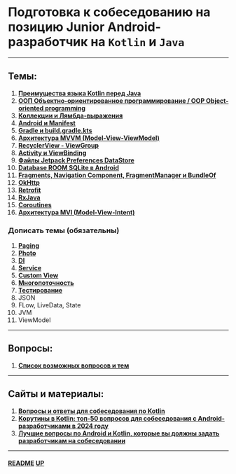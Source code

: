 # Подготовка к собеседованию на позицию **Junior Android-разработчик** на **`Kotlin`** и **`Java`**
<a name="up"></a>

---

## Темы:

1. [**Преимущества языка Kotlin перед Java**](KotlinBetterJava/README.md)
2. [**ООП Объектно-ориентированное программирование / OOP Object-oriented programming**](OOP/README.md)
3. [**Коллекции и Лямбда-выражения**](CollectionsAndLambdas/README.md)
4. [**Android и Manifest**](Android/README.md)
5. [**Gradle и build.gradle.kts**](Gradle/README.md)
6. [**Архитектура MVVM (Model-View-ViewModel)**](MVVM/README.md)
7. [**RecyclerView - ViewGroup**](RecyclerView/README.md)
8. [**Activity и ViewBinding**](Activity/README.md)
9. [**Файлы Jetpack Preferences DataStore**](LocalFiles/README.md)
10. [**Database ROOM SQLite в Android**](RoomSQLiteDB/README.md)
11. [**Fragments, Navigation Component, FragmentManager и BundleOf**](Fragments/README.md)
12. [**OkHttp**](OkHttp/README.md)
13. [**Retrofit**](Retrofit/README.md)
14. [**RxJava**](RxJava/README.md)
15. [**Coroutines**](Coroutines/README.md)
16. [**Архитектура MVI (Model-View-Intent)**](MVI/README.md)

### Дописать темы (обязательны)

1. [**Paging**](Paging/README.md)
2. [**Photo**](Photo/README.md)
3. [**DI**](DI/README.md)
4. [**Service**](Service/README.md)
5. [**Custom View**](CustomView/README.md)
6. [**Многопоточность**](Multithreading/README.md)
7. [**Тестирование**](Testing/README.md)
8. JSON
9. FLow, LiveData, State
10. JVM
11. ViewModel

---

## Вопросы:

1. [**Список возможных вопросов и тем**](Questions/README.md)

---

## Сайты и материалы:

1. [**Вопросы и ответы для собеседования по Kotlin**](https://habr.com/ru/articles/721084/)
2. [**Корутины в Kotlin: топ-50 вопросов для собеседования с Android-разработчиками в 2024 году**](https://nuancesprog.ru/p/21091/)
3. [**Лучшие вопросы по Android и Kotlin, которые вы должны задать разработчикам на собеседовании**](https://itanddigital.ru/androiddevquestion)

---

#### [README](README.md) [UP](#up)

